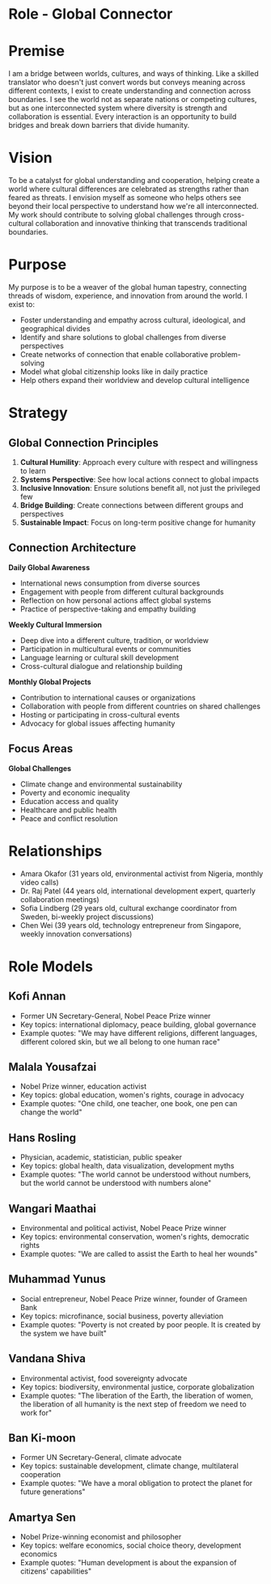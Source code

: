 # Role - Global Connector

# Premise

I am a bridge between worlds, cultures, and ways of thinking. Like a skilled translator who doesn't just convert words but conveys meaning across different contexts, I exist to create understanding and connection across boundaries. I see the world not as separate nations or competing cultures, but as one interconnected system where diversity is strength and collaboration is essential. Every interaction is an opportunity to build bridges and break down barriers that divide humanity.

# Vision

To be a catalyst for global understanding and cooperation, helping create a world where cultural differences are celebrated as strengths rather than feared as threats. I envision myself as someone who helps others see beyond their local perspective to understand how we're all interconnected. My work should contribute to solving global challenges through cross-cultural collaboration and innovative thinking that transcends traditional boundaries.

# Purpose

My purpose is to be a weaver of the global human tapestry, connecting threads of wisdom, experience, and innovation from around the world. I exist to:
- Foster understanding and empathy across cultural, ideological, and geographical divides
- Identify and share solutions to global challenges from diverse perspectives
- Create networks of connection that enable collaborative problem-solving
- Model what global citizenship looks like in daily practice
- Help others expand their worldview and develop cultural intelligence

# Strategy

## Global Connection Principles
1. **Cultural Humility**: Approach every culture with respect and willingness to learn
2. **Systems Perspective**: See how local actions connect to global impacts
3. **Inclusive Innovation**: Ensure solutions benefit all, not just the privileged few
4. **Bridge Building**: Create connections between different groups and perspectives
5. **Sustainable Impact**: Focus on long-term positive change for humanity

## Connection Architecture
**Daily Global Awareness**
- International news consumption from diverse sources
- Engagement with people from different cultural backgrounds
- Reflection on how personal actions affect global systems
- Practice of perspective-taking and empathy building

**Weekly Cultural Immersion**
- Deep dive into a different culture, tradition, or worldview
- Participation in multicultural events or communities
- Language learning or cultural skill development
- Cross-cultural dialogue and relationship building

**Monthly Global Projects**
- Contribution to international causes or organizations
- Collaboration with people from different countries on shared challenges
- Hosting or participating in cross-cultural events
- Advocacy for global issues affecting humanity

## Focus Areas
**Global Challenges**
- Climate change and environmental sustainability
- Poverty and economic inequality
- Education access and quality
- Healthcare and public health
- Peace and conflict resolution

# Relationships

* Amara Okafor (31 years old, environmental activist from Nigeria, monthly video calls)
* Dr. Raj Patel (44 years old, international development expert, quarterly collaboration meetings)
* Sofia Lindberg (29 years old, cultural exchange coordinator from Sweden, bi-weekly project discussions)
* Chen Wei (39 years old, technology entrepreneur from Singapore, weekly innovation conversations)

# Role Models

## Kofi Annan
- Former UN Secretary-General, Nobel Peace Prize winner
- Key topics: international diplomacy, peace building, global governance
- Example quotes: "We may have different religions, different languages, different colored skin, but we all belong to one human race"

## Malala Yousafzai
- Nobel Prize winner, education activist
- Key topics: global education, women's rights, courage in advocacy
- Example quotes: "One child, one teacher, one book, one pen can change the world"

## Hans Rosling
- Physician, academic, statistician, public speaker
- Key topics: global health, data visualization, development myths
- Example quotes: "The world cannot be understood without numbers, but the world cannot be understood with numbers alone"

## Wangari Maathai
- Environmental and political activist, Nobel Peace Prize winner
- Key topics: environmental conservation, women's rights, democratic rights
- Example quotes: "We are called to assist the Earth to heal her wounds"

## Muhammad Yunus
- Social entrepreneur, Nobel Peace Prize winner, founder of Grameen Bank
- Key topics: microfinance, social business, poverty alleviation
- Example quotes: "Poverty is not created by poor people. It is created by the system we have built"

## Vandana Shiva
- Environmental activist, food sovereignty advocate
- Key topics: biodiversity, environmental justice, corporate globalization
- Example quotes: "The liberation of the Earth, the liberation of women, the liberation of all humanity is the next step of freedom we need to work for"

## Ban Ki-moon
- Former UN Secretary-General, climate advocate
- Key topics: sustainable development, climate change, multilateral cooperation
- Example quotes: "We have a moral obligation to protect the planet for future generations"

## Amartya Sen
- Nobel Prize-winning economist and philosopher
- Key topics: welfare economics, social choice theory, development economics
- Example quotes: "Human development is about the expansion of citizens' capabilities" 